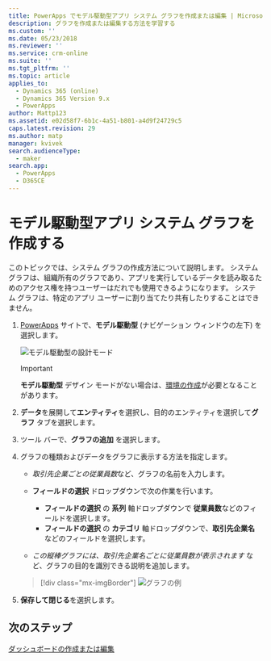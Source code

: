 ```yaml
---
title: PowerApps でモデル駆動型アプリ システム グラフを作成または編集 | MicrosoftDocs
description: グラフを作成または編集する方法を学習する
ms.custom: ''
ms.date: 05/23/2018
ms.reviewer: ''
ms.service: crm-online
ms.suite: ''
ms.tgt_pltfrm: ''
ms.topic: article
applies_to:
  - Dynamics 365 (online)
  - Dynamics 365 Version 9.x
  - PowerApps
author: Mattp123
ms.assetid: e02d58f7-6b1c-4a51-b801-a4d9f24729c5
caps.latest.revision: 29
ms.author: matp
manager: kvivek
search.audienceType:
  - maker
search.app:
  - PowerApps
  - D365CE
---
```

# <a name="create-a-model-driven-app-system-chart"></a>モデル駆動型アプリ システム グラフを作成する

このトピックでは、システム グラフの作成方法について説明します。 システム グラフは、組織所有のグラフであり、アプリを実行しているデータを読み取るためのアクセス権を持つユーザーはだれでも使用できるようになります。 システム グラフは、特定のアプリ ユーザーに割り当てたり共有したりすることはできません。  
  
1. [PowerApps](https://web.powerapps.com/?utm_source=padocs&utm_medium=linkinadoc&utm_campaign=referralsfromdoc) サイトで、**モデル駆動型** (ナビゲーション ウィンドウの左下) を選択します。  

     ![モデル駆動型の設計モード](media/model-driven-switch.png)

    > [!IMPORTANT]
    > **モデル駆動型** デザイン モードがない場合は、[環境の作成](https://docs.microsoft.com/powerapps/administrator/create-environment)が必要となることがあります。     
  
2. **データ**を展開して**エンティティ**を選択し、目的のエンティティを選択して**グラフ** タブを選択します。  
  
3.  ツール バーで、**グラフの追加** を選択します。  
  
4.  グラフの種類およびデータをグラフに表示する方法を指定します。  
  
    -   *取引先企業ごとの従業員数*など、グラフの名前を入力します。  
  
    -   **フィールドの選択** ドロップダウンで次の作業を行います。 
        - **フィールドの選択** の **系列** 軸ドロップダウンで **従業員数**などのフィールドを選択します。  
        - **フィールドの選択** の **カテゴリ** 軸ドロップダウンで、**取引先企業名** などのフィールドを選択します。
  
    -   *この縦棒グラフには、取引先企業名ごとに従業員数が表示されます* など、グラフの目的を識別できる説明を追加します。 

    > [!div class="mx-imgBorder"] 
    > ![グラフの例](media/sample-chart.png)
  
5.  **保存して閉じる**を選択します。  

## <a name="next-steps"></a>次のステップ  
[ダッシュボードの作成または編集](create-edit-dashboards.md)
